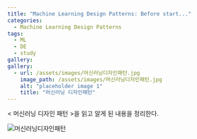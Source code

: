 ```yaml
---
title: "Machine Learning Design Patterns: Before start..."
categories:
  - Machine Learning Design Patterns
tags:
  - ML
  - DE
  - study
gallery:
gallery:
  - url: /assets/images/머신러닝디자인패턴.jpg
    image_path: /assets/images/머신러닝디자인패턴.jpg
    alt: "placeholder image 1"
    title: "머신러닝 디자인패턴"
---
```


< 머신러닝 디자인 패턴 >을 읽고 알게 된 내용을 정리한다.

![머신러닝디자인패턴](https://user-images.githubusercontent.com/104043279/164156828-b2e17094-7cdc-456e-84c2-321fada963de.jpg)